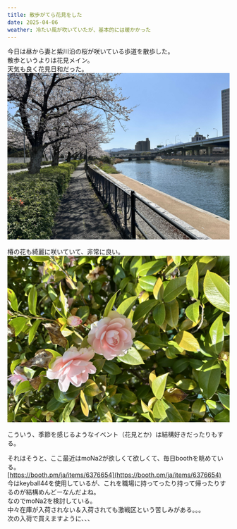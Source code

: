 ```yaml
---
title: 散歩がてら花見をした
date: 2025-04-06
weather: 冷たい風が吹いていたが、基本的には暖かかった
---
```


今日は昼から妻と紫川沿の桜が咲いている歩道を散歩した。  
散歩というよりは花見メイン。  
天気も良く花見日和だった。  
![Image](../../assets/diary-20250406211500.jpeg)
  
椿の花も綺麗に咲いていて、非常に良い。  
![Image](../../assets/diary-20250406211501.jpeg)

こういう、季節を感じるようなイベント（花見とか）は結構好きだったりもする。  
  
それはそうと、ここ最近はmoNa2が欲しくて欲しくて、毎日boothを眺めている。  
[https://booth.pm/ja/items/6376654](https://booth.pm/ja/items/6376654)  
今はkeyball44を使用しているが、これを職場に持ってったり持って帰ったりするのが結構めんどーなんだよね。  
なのでmoNa2を検討している。  
中々在庫が入荷されない＆入荷されても激戦区という苦しみがある。。。  
次の入荷で買えますように、、、  
  